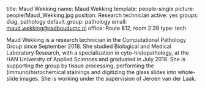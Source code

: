 title: Maud Wekking
name: Maud Wekking
template: people-single
picture: people/Maud_Wekking.jpg
position: Research technician
active: yes
groups: diag, pathology
default_group: pathology
email: maud.wekking@radboudumc.nl
office: Route 812, room 2.39
type: tech



Maud Wekking is a research technician in the Computational Pathology Group since September 2018. She studied Biological and Medical Laboratory Research, with a specialization in cyto-histopathology, at the HAN University of Applied Sciences and graduated in July 2018. She is supporting the group by tissue processing, performing the (immuno)histochemical stainings and digitizing the glass slides into whole-slide images. She is working under the supervision of Jeroen van der Laak.
